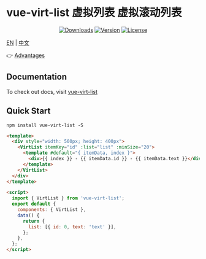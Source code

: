 # vue-virt-list 虚拟列表 虚拟滚动列表

<p align="center">
  <a href="https://npmcharts.com/compare/vue-virt-list?minimal=true"><img src="https://img.shields.io/npm/dm/vue-virt-list.svg?sanitize=true" alt="Downloads"></a>
  <a href="https://www.npmjs.com/package/vue-virt-list"><img src="https://img.shields.io/npm/v/vue-virt-list.svg?sanitize=true" alt="Version"></a>
  <a href="https://www.npmjs.com/package/vue-virt-list"><img src="https://img.shields.io/npm/l/vue-virt-list.svg?sanitize=true" alt="License"></a>
</p>

<a href="./README.md" target="_blank">EN</a> | <a href="./README_cn.md" target="_blank">中文</a>

👉 <a href="https://d8diegi800.feishu.cn/wiki/MX2Vwn1RWiwUsokjhshcr6sVnNb?from=from_copylink" target="_blank">Advantages</a>

## Documentation

To check out docs, visit <a href="https://keno-lee.github.io/vue-virt-list/" target="_blank">vue-virt-list</a>

## Quick Start

```shell
npm install vue-virt-list -S
```

```html
<template>
  <div style="width: 500px; height: 400px">
    <VirtList itemKey="id" :list="list" :minSize="20">
      <template #default="{ itemData, index }">
        <div>{{ index }} - {{ itemData.id }} - {{ itemData.text }}</div>
      </template>
    </VirtList>
  </div>
</template>

<script>
  import { VirtList } from 'vue-virt-list';
  export default {
    components: { VirtList },
    data() {
      return {
        list: [{ id: 0, text: 'text' }],
      };
    },
  };
</script>
```
